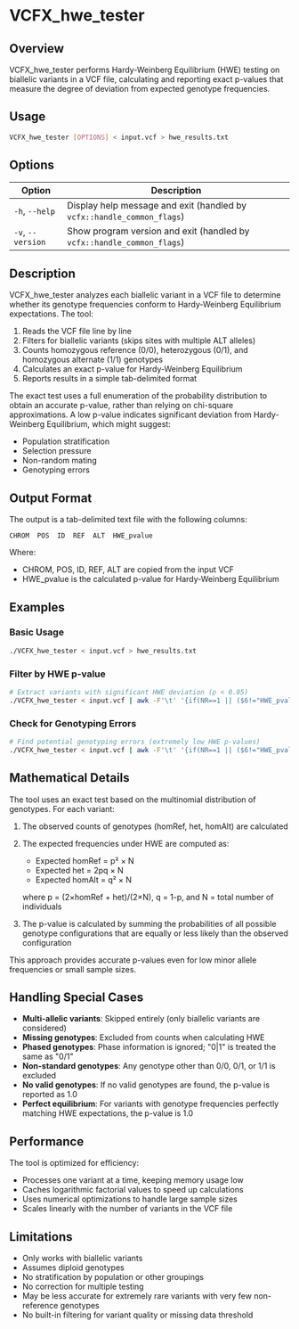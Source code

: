 # VCFX_hwe_tester

## Overview

VCFX_hwe_tester performs Hardy-Weinberg Equilibrium (HWE) testing on biallelic variants in a VCF file, calculating and reporting exact p-values that measure the degree of deviation from expected genotype frequencies.

## Usage

```bash
VCFX_hwe_tester [OPTIONS] < input.vcf > hwe_results.txt
```

## Options

| Option | Description |
|--------|-------------|
| `-h`, `--help` | Display help message and exit (handled by `vcfx::handle_common_flags`) |
| `-v`, `--version` | Show program version and exit (handled by `vcfx::handle_common_flags`) |

## Description

VCFX_hwe_tester analyzes each biallelic variant in a VCF file to determine whether its genotype frequencies conform to Hardy-Weinberg Equilibrium expectations. The tool:

1. Reads the VCF file line by line
2. Filters for biallelic variants (skips sites with multiple ALT alleles)
3. Counts homozygous reference (0/0), heterozygous (0/1), and homozygous alternate (1/1) genotypes
4. Calculates an exact p-value for Hardy-Weinberg Equilibrium
5. Reports results in a simple tab-delimited format

The exact test uses a full enumeration of the probability distribution to obtain an accurate p-value, rather than relying on chi-square approximations. A low p-value indicates significant deviation from Hardy-Weinberg Equilibrium, which might suggest:
- Population stratification
- Selection pressure
- Non-random mating
- Genotyping errors

## Output Format

The output is a tab-delimited text file with the following columns:

```
CHROM  POS  ID  REF  ALT  HWE_pvalue
```

Where:
- CHROM, POS, ID, REF, ALT are copied from the input VCF
- HWE_pvalue is the calculated p-value for Hardy-Weinberg Equilibrium

## Examples

### Basic Usage

```bash
./VCFX_hwe_tester < input.vcf > hwe_results.txt
```

### Filter by HWE p-value

```bash
# Extract variants with significant HWE deviation (p < 0.05)
./VCFX_hwe_tester < input.vcf | awk -F'\t' '{if(NR==1 || ($6!="HWE_pvalue" && $6<0.05)) print}' > hwe_significant.txt
```

### Check for Genotyping Errors

```bash
# Find potential genotyping errors (extremely low HWE p-values)
./VCFX_hwe_tester < input.vcf | awk -F'\t' '{if(NR==1 || ($6!="HWE_pvalue" && $6<0.0001)) print}' > potential_errors.txt
```

## Mathematical Details

The tool uses an exact test based on the multinomial distribution of genotypes. For each variant:

1. The observed counts of genotypes (homRef, het, homAlt) are calculated
2. The expected frequencies under HWE are computed as:
   - Expected homRef = p² × N
   - Expected het = 2pq × N
   - Expected homAlt = q² × N
   
   where p = (2×homRef + het)/(2×N), q = 1-p, and N = total number of individuals

3. The p-value is calculated by summing the probabilities of all possible genotype configurations that are equally or less likely than the observed configuration

This approach provides accurate p-values even for low minor allele frequencies or small sample sizes.

## Handling Special Cases

- **Multi-allelic variants**: Skipped entirely (only biallelic variants are considered)
- **Missing genotypes**: Excluded from counts when calculating HWE
- **Phased genotypes**: Phase information is ignored; "0|1" is treated the same as "0/1"
- **Non-standard genotypes**: Any genotype other than 0/0, 0/1, or 1/1 is excluded
- **No valid genotypes**: If no valid genotypes are found, the p-value is reported as 1.0
- **Perfect equilibrium**: For variants with genotype frequencies perfectly matching HWE expectations, the p-value is 1.0

## Performance

The tool is optimized for efficiency:
- Processes one variant at a time, keeping memory usage low
- Caches logarithmic factorial values to speed up calculations
- Uses numerical optimizations to handle large sample sizes
- Scales linearly with the number of variants in the VCF file

## Limitations

- Only works with biallelic variants
- Assumes diploid genotypes
- No stratification by population or other groupings
- No correction for multiple testing
- May be less accurate for extremely rare variants with very few non-reference genotypes
- No built-in filtering for variant quality or missing data threshold 